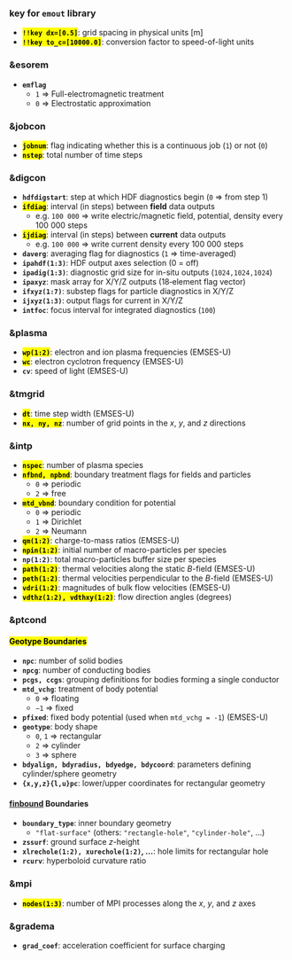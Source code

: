 ### key for ```emout``` library
- **<mark>`!!key dx=[0.5]`</mark>**: grid spacing in physical units [m]
- **<mark>`!!key to_c=[10000.0]`</mark>**: conversion factor to speed-of-light units

### &esorem
- **`emflag`**  
  - `1` ⇒ Full-electromagnetic treatment  
  - `0` ⇒ Electrostatic approximation  

### &jobcon
- **<mark>`jobnum`</mark>**: flag indicating whether this is a continuous job (`1`) or not (`0`)  
- **<mark>`nstep`</mark>**: total number of time steps  

### &digcon
- **`hdfdigstart`**: step at which HDF diagnostics begin (`0` ⇒ from step 1)  
- **<mark>`ifdiag`</mark>**: interval (in steps) between **field** data outputs  
  - e.g. `100 000` ⇒ write electric/magnetic field, potential, density every 100 000 steps  
- **<mark>`ijdiag`</mark>**: interval (in steps) between **current** data outputs  
  - e.g. `100 000` ⇒ write current density every 100 000 steps  
- **`daverg`**: averaging flag for diagnostics (`1` ⇒ time-averaged)  
- **`ipahdf(1:3)`**: HDF output axes selection (0 = off)  
- **`ipadig(1:3)`**: diagnostic grid size for in-situ outputs (`1024,1024,1024`)  
- **`ipaxyz`**: mask array for X/Y/Z outputs (18‐element flag vector)  
- **`ifxyz(1:7)`**: substep flags for particle diagnostics in X/Y/Z  
- **`ijxyz(1:3)`**: output flags for current in X/Y/Z  
- **`intfoc`**: focus interval for integrated diagnostics (`100`)

### &plasma
- **<mark>`wp(1:2)`</mark>**: electron and ion plasma frequencies (EMSES-U)  
- **<mark>`wc`</mark>**: electron cyclotron frequency (EMSES-U)  
- **`cv`**: speed of light (EMSES-U)  

### &tmgrid
- **<mark>`dt`</mark>**: time step width (EMSES-U)  
- **<mark>`nx, ny, nz`</mark>**: number of grid points in the _x_, _y_, and _z_ directions  

### &intp
- **<mark>`nspec`</mark>**: number of plasma species  
- **<mark>`nfbnd, npbnd`</mark>**: boundary treatment flags for fields and particles  
  - `0` ⇒ periodic  
  - `2` ⇒ free  
- **<mark>`mtd_vbnd`</mark>**: boundary condition for potential  
  - `0` ⇒ periodic  
  - `1` ⇒ Dirichlet  
  - `2` ⇒ Neumann  
- **<mark>`qm(1:2)`</mark>**: charge-to-mass ratios (EMSES-U)  
- **<mark>`npin(1:2)`</mark>**: initial number of macro-particles per species  
- **`np(1:2)`**: total macro-particles buffer size per species
- **<mark>`path(1:2)`</mark>**: thermal velocities along the static _B_-field (EMSES-U)  
- **<mark>`peth(1:2)`</mark>**: thermal velocities perpendicular to the _B_-field (EMSES-U)  
- **<mark>`vdri(1:2)`</mark>**: magnitudes of bulk flow velocities (EMSES-U)  
- **<mark>`vdthz(1:2), vdthxy(1:2)`</mark>**: flow direction angles (degrees)  

### &ptcond
#### <mark>Geotype Boundaries</mark>
- **`npc`**: number of solid bodies  
- **`npcg`**: number of conducting bodies  
- **`pcgs, ccgs`**: grouping definitions for bodies forming a single conductor  
- **`mtd_vchg`**: treatment of body potential  
  - `0` ⇒ floating  
  - `−1` ⇒ fixed  
- **`pfixed`**: fixed body potential (used when `mtd_vchg = -1`) (EMSES-U)  
- **`geotype`**: body shape  
  - `0`, `1` ⇒ rectangular  
  - `2` ⇒ cylinder  
  - `3` ⇒ sphere  
- **`bdyalign, bdyradius, bdyedge, bdycoord`**: parameters defining cylinder/sphere geometry  
- **`{x,y,z}{l,u}pc`**: lower/upper coordinates for rectangular geometry  

#### [finbound](https://github.com/Nkzono99/finbound) Boundaries
- **`boundary_type`**: inner boundary geometry  
  - `"flat-surface"` (others: `"rectangle-hole"`, `"cylinder-hole"`, …)  
- **`zssurf`**: ground surface _z_-height
- **`xlrechole(1:2), xurechole(1:2)`, …**: hole limits for rectangular hole
- **`rcurv`**: hyperboloid curvature ratio

### &mpi
- **<mark>`nodes(1:3)`</mark>**: number of MPI processes along the _x_, _y_, and _z_ axes  

### &gradema
- **`grad_coef`**: acceleration coefficient for surface charging
